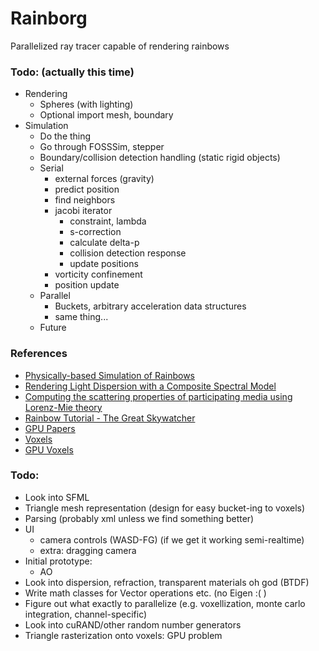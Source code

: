 # Rainborg
Parallelized ray tracer capable of rendering rainbows

### Todo: (actually this time)

- Rendering
    + Spheres (with lighting)
    + Optional import mesh, boundary
- Simulation
    + Do the thing
    + Go through FOSSSim, stepper
    + Boundary/collision detection handling (static rigid objects)
    + Serial
        * external forces (gravity)
        * predict position
        * find neighbors
        * jacobi iterator
            - constraint, lambda
            - s-correction
            - calculate delta-p
            - collision detection response
            - update positions
        * vorticity confinement
        * position update
    + Parallel
        * Buckets, arbitrary acceleration data structures
        * same thing...
    + Future

### References 

- [Physically-based Simulation of Rainbows](http://graphics.ucsd.edu/~henrik/papers/physically_based_simulation_of_rainbows.pdf)
- [Rendering Light Dispersion with a Composite Spectral Model](https://www.cs.sfu.ca/~mark/ftp/Cgip00/dispersion_CGIP00.pdf)
- [Computing the scattering properties of participating media using Lorenz-Mie theory](http://dl.acm.org/citation.cfm?id=1276452)
- [Rainbow Tutorial - The Great Skywatcher](http://darksilverflame.deviantart.com/art/Rainbow-Tutorial-The-Great-Skywatcher-Guide-201667461)
- [GPU Papers](https://mediatech.aalto.fi/~timo/HPG2009/index.html)
- [Voxels](http://research.michael-schwarz.com/publ/files/vox-siga10.pdf)
- [GPU Voxels](http://research.michael-schwarz.com/publ/files/vox-siga10.pdf)

### Todo:

- Look into SFML
- Triangle mesh representation (design for easy bucket-ing to voxels)
- Parsing (probably xml unless we find something better)
- UI
    + camera controls (WASD-FG) (if we get it working semi-realtime)
    + extra: dragging camera
- Initial prototype:
    + AO
- Look into dispersion, refraction, transparent materials oh god (BTDF)
- Write math classes for Vector operations etc. (no Eigen :( )
- Figure out what exactly to parallelize (e.g. voxellization, monte carlo integration, channel-specific)
- Look into cuRAND/other random number generators
- Triangle rasterization onto voxels: GPU problem
